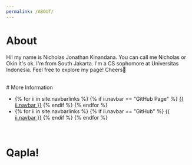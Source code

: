 ```yaml
---
permalink: /ABOUT/
---
```


# About

Hi! my name is Nicholas Jonathan Kinandana. You can call me Nicholas or Okin it's ok. I'm from South Jakarta. 
I'm a CS sophomore at Universitas Indonesia. Feel free to explore my page! Cheers🥂

<br>
# More Information

<ul><li>
{% for ii in site.navbarlinks %}
  {% if ii.navbar == "GitHub Page" %}
    <a href="{{ ii.link | relative_url }}">{{ ii.navbar }}</a>
  {% endif %}
{% endfor %}
</li><li>
{% for ii in site.navbarlinks %}
  {% if ii.navbar == "GitHub" %}
    <a href="{{ ii.link | relative_url }}">{{ ii.navbar }}</a>
  {% endif %}
{% endfor %}
</li></ul><br>

# Qapla!



